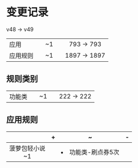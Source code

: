 # 变更记录

v48 -> v49

||||||
|-|:-:|:-:|:-:|:-:|
|应用||~1||793 -> 793|
|应用规则||~1||1897 -> 1897|

## 规则类别

||||||
|-|:-:|:-:|:-:|:-:|
|功能类||~1||222 -> 222|

## 应用规则

||+|~|-|
|:-:|-|-|-|
|菠萝包轻小说<br>~1||<li>功能类-刷点券5次||
